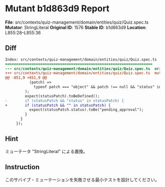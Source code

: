# Mutant b1d863d9 Report

**File**: src/contexts/quiz-management/domain/entities/quiz/Quiz.spec.ts
**Mutator**: StringLiteral
**Original ID**: 1576
**Stable ID**: b1d863d9
**Location**: L855:28–L855:36

## Diff

```diff
Index: src/contexts/quiz-management/domain/entities/quiz/Quiz.spec.ts
===================================================================
--- src/contexts/quiz-management/domain/entities/quiz/Quiz.spec.ts	original
+++ src/contexts/quiz-management/domain/entities/quiz/Quiz.spec.ts	mutated #1576
@@ -851,9 +851,9 @@
           (patch) =>
             typeof patch === "object" && patch !== null && "status" in patch,
         );
         expect(statusPatch).toBeDefined();
-        if (statusPatch && "status" in statusPatch) {
+        if (statusPatch && "" in statusPatch) {
           expect(statusPatch.status).toBe("pending_approval");
         }
       }
     });
```

## Hint

ミューテータ "StringLiteral" による置換。

## Instruction

このサバイブ・ミューテーションを失敗させる最小テストを設計してください。
